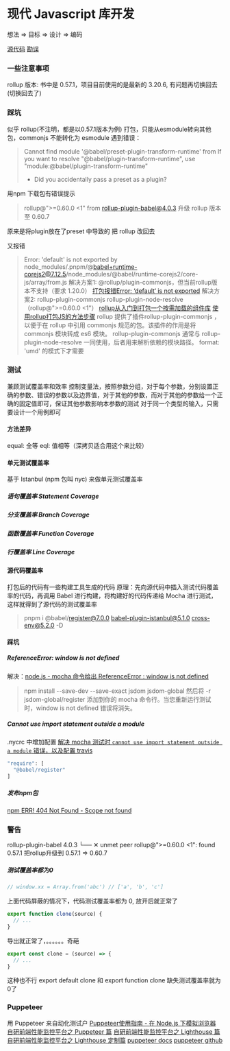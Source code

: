 # 现代 Javascript 库开发
想法 => 目标 => 设计 => 编码


[源代码](https://github.com/jslib-book/jslib-book-code)
[勘误](https://github.com/jslib-book/jslib-book-code/issues)

### 一些注意事项
rollup 版本: 书中是 0.57.1，项目目前使用的是最新的 3.20.6, 有问题再切换回去(切换回去了)

### 踩坑
似乎 rollup(不注明，都是以0.57.1版本为例) 打包，只能从esmodule转向其他包，commonjs 不能转化为 esmodule
遇到错误：
> Cannot find module '@babel/preset-plugin-transform-runtime' from
> If you want to resolve "@babel/plugin-transform-runtime", use "module:@babel/plugin-transform-runtime"
> - Did you accidentally pass a preset as a plugin?

用npm 下载包有错误提示
> rollup@">=0.60.0 <1" from rollup-plugin-babel@4.0.3
升级 rollup 版本至 0.60.7

原来是将plugin放在了preset 中导致的
把 rollup 改回去

又报错
> Error: 'default' is not exported by node_modules/.pnpm/@babel+runtime-corejs2@7.12.5/node_modules/@babel/runtime-corejs2/core-js/array/from.js
解决方案1: @rollup/plugin-commonjs，但当前rollup版本不支持（要求 1.20.0）
> [打包报错Error: ‘default‘ is not exported](https://devpress.csdn.net/viewdesign/643769e0986c660f3cf9389c.html)
解决方案2: rollup-plugin-commonjs rollup-plugin-node-resolve（rollup@">=0.60.0 <1"）
[rollup从入门到打包一个按需加载的组件库](https://zhuanlan.zhihu.com/p/486644411?utm_id=0)
[使用rollup打包JS的方法步骤](https://www.mianshigee.com/note/detail/63156yth/)
> rollup 提供了插件rollup-plugin-commonjs ，以便于在 rollup 中引用 commonjs 规范的包。该插件的作用是将 commonjs 模块转成 es6 模块。
> rollup-plugin-commonjs 通常与 rollup-plugin-node-resolve 一同使用，后者用来解析依赖的模块路径。
format: 'umd' 的模式下才需要

### 测试
兼顾测试覆盖率和效率
控制变量法，按照参数分组，对于每个参数，分别设置正确的参数、错误的参数以及边界值，对于其他的参数，而对于其他的参数给一个正确的固定值即可，保证其他参数影响本参数的测试
对于同一个类型的输入，只需要设计一个用例即可

#### 方法差异
equal: 全等
eql: 值相等（深拷贝适合用这个来比较）

#### 单元测试覆盖率
基于 Istanbul (npm 包叫 nyc) 来做单元测试覆盖率
##### 语句覆盖率 Statement Coverage

##### 分支覆盖率 Branch Coverage

##### 函数覆盖率 Function Coverage

##### 行覆盖率 Line Coverage


#### 源代码覆盖率
打包后的代码有一些构建工具生成的代码
原理：先向源代码中插入测试代码覆盖率的代码，再调用 Babel 进行构建，将构建好的代码传递给 Mocha 进行测试，这样就得到了源代码的测试覆盖率
> pnpm i @babel/register@7.0.0 babel-plugin-istanbul@5.1.0 cross-env@5.2.0 -D

#### 踩坑
##### ReferenceError: window is not defined
解决：[node.js - mocha 命令给出 ReferenceError : window is not defined](https://www.coder.work/article/103442)
> npm install --save-dev --save-exact jsdom jsdom-global
> 然后将 -r jsdom-global/register 添加到你的 mocha 命令行。当您重新运行测试时，window is not defined 错误将消失。
##### Cannot use import statement outside a module
.nycrc 中增加配置
[解决 mocha 测试时 `cannot use import statement outside a module` 错误，以及配置 travis](https://blog.meathill.com/test/how-tofix-mocha-cannot-use-import-statement-outside-a-module-and-add-travis-configuration.html)

```typescript
"require": [
  "@babel/register"
]
```

##### 发布npm包
[npm ERR! 404 Not Found - Scope not found](https://www.cnblogs.com/shanejix/p/15652257.html)


### 警告
rollup-plugin-babel 4.0.3
  └── ✕ unmet peer rollup@">=0.60.0 <1": found 0.57.1
把rollup升级到 0.57.1 => 0.60.7


##### 测试覆盖率都为0
```typescript
// window.xx = Array.from('abc') // ['a', 'b', 'c']
```
上面代码屏蔽的情况下，代码测试覆盖率都为 0, 放开后就正常了
```typescript
export function clone(source) {
  // ...
}
```
导出就正常了，。。。。。。奇葩
```typescript
export const clone = (source) => {
  // ...
}
```
这种也不行
export default clone 和 export function clone 缺失测试覆盖率就为0了

### Puppeteer
用 Puppeteer 来自动化测试户
[Puppeteer使用指南 - 在 Node.js 下模拟浏览器](https://www.zhihu.com/tardis/bd/art/622256649)
[自研前端性能监控平台之 Puppeteer 篇](https://zhuanlan.zhihu.com/p/523035204)
[自研前端性能监控平台之 Lighthouse 篇](https://zhuanlan.zhihu.com/p/471838481)
[自研前端性能监控平台之 Lighthouse 定制篇](https://zhuanlan.zhihu.com/p/478877904)
[puppeteer docs](https://pptr.dev/)
[puppeteer github](https://github.com/puppeteer/puppeteer)


